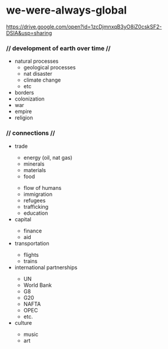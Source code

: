 # we-were-always-global
https://drive.google.com/open?id=1zcDjmnxqB3yO8iZ0cskSF2-DSIA&usp=sharing



<h3> // development of earth over time //</h3>
<ul><li>
natural processes
<ul><li>geological processes</li>
<li>nat disaster</li>
<li>climate change</li>
<li>etc</li></ul>
<li>borders</li>
<li>colonization</li>
<li>war</li>
<li>empire</li>
<li>religion</li>
</ul></li>  
<h3>// connections // </h3>
<ul>
<li>trade</li>
<ul><li>energy (oil, nat gas)</li>
<li>minerals</li>
<li>materials</li>
<li>food</li></ul>
<ul><li>flow of humans</li>
<li>immigration</li>
<li>refugees</li>
<li>trafficking</li>
<li>education</li></ul>
<li>capital</li>
<ul><li>finance</li>
<li>aid</li></ul>
<li>transportation</li>
<ul><li>flights</li>
<li>trains</li></ul>
<li>international partnerships</li>
<ul><li>UN</li>
<li>World Bank</li>
<li>G8</li>
<li>G20</li>
<li>NAFTA</li>
<li>OPEC</li>
<li>etc.</li></ul>
<li>culture</li>
<ul><li>music</li>
<li>art</li>

</ul></li>
